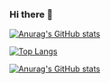 ### Hi there 👋

<!--
**kgantsov/kgantsov** is a ✨ _special_ ✨ repository because its `README.md` (this file) appears on your GitHub profile.

Here are some ideas to get you started:

- 🔭 I’m currently working on ...
- 🌱 I’m currently learning ...
- 👯 I’m looking to collaborate on ...
- 🤔 I’m looking for help with ...
- 💬 Ask me about ...
- 📫 How to reach me: ...
- 😄 Pronouns: ...
- ⚡ Fun fact: ...

dark, radical, merko, gruvbox, tokyonight, onedark, cobalt, synthwave, highcontrast, dracula
-->

[![Anurag's GitHub stats](https://github-readme-stats.vercel.app/api?username=kgantsov&count_private=true&show_icons=true&theme=react&v=2)](https://github.com/anuraghazra/github-readme-stats)

[![Top Langs](https://github-readme-stats.vercel.app/api/top-langs/?username=kgantsov&layout=compact&theme=react&exclude_repo=musicrpi,react-blog&hide=html,css,roff,Makefile,QMake,less,SCSS&langs_count=10&v=4)](https://github.com/anuraghazra/github-readme-stats)

[![Anurag's GitHub stats](https://tryhackme-badges.s3.amazonaws.com/gzipper.png?version=6)](https://tryhackme.com/p/gzipper)
